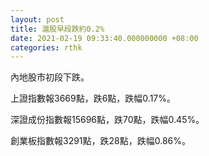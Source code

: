 ```yaml
---
layout: post
title: 滬股早段跌約0.2%
date: 2021-02-19 09:33:40.000000000 +08:00
categories: rthk
---
```


內地股市初段下跌。

上證指數報3669點，跌6點，跌幅0.17%。

深證成份指數報15696點，跌70點，跌幅0.45%。

創業板指數報3291點，跌28點，跌幅0.86%。
